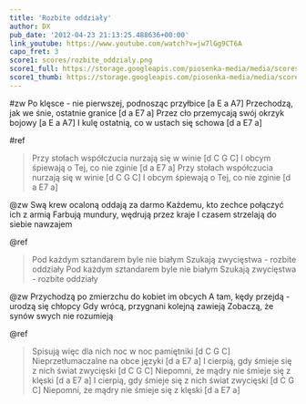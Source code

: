```yaml
---
title: 'Rozbite oddziały'
author: DX
pub_date: '2012-04-23 21:13:25.488636+00:00'
link_youtube: https://www.youtube.com/watch?v=jw7lGg9CT6A
capo_fret: 3
score1: scores/rozbite_oddzialy.png
score1_full: https://storage.googleapis.com/piosenka-media/media/scores/rozbite_oddzialy.png
score1_thumb: https://storage.googleapis.com/piosenka-media/media/scores/rozbite_oddzialy.png.180x0_q85_upscale.jpg
---
```


#zw
Po klęsce - nie pierwszej, podnosząc przyłbice [a E a A7]
Przechodzą, jak we śnie, ostatnie granice [d a E7 a]
Przez cło przemycają swój okrzyk bojowy [a E a A7]
I kulę ostatnią, co w ustach się schowa [d a E7 a]

#ref
>Przy stołach współczucia nurzają się w winie [d C G C]
>I obcym śpiewają o Tej, co nie zginie [d a E7 a]
>Przy stołach współczucia nurzają się w winie [d C G C]
>I obcym śpiewają o Tej, co nie zginie [d a E7 a]

@zw
Swą krew ocaloną oddają za darmo
Każdemu, kto zechce połączyć ich z armią
Farbują mundury, wędrują przez kraje
I czasem strzelają do siebie nawzajem

@ref
>Pod każdym sztandarem byle nie białym
>Szukają zwycięstwa - rozbite oddziały
>Pod każdym sztandarem byle nie białym
>Szukają zwycięstwa - rozbite oddziały

@zw
Przychodzą po zmierzchu do kobiet im obcych
A tam, kędy przejdą - urodzą się chłopcy
Gdy wrócą, przygnani kolejną zawieją
Zobaczą, że synów swych nie rozumieją

@ref
>Spisują więc dla nich noc w noc pamiętniki [d C G C]
>Nieprzetłumaczalne na obce języki [d a E7 a]
>I cierpią, gdy śmieje się z nich świat zwycięski [d C G C]
>Niepomni, że mądry nie śmieje się z klęski [d a E7 a]
>I cierpią, gdy śmieje się z nich świat zwycięski [d C G C]
>Niepomni, że mądry nie śmieje się z klęski [d a E7 a]